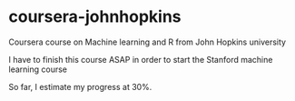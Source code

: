 # coursera-johnhopkins
Coursera course on Machine learning and R from John Hopkins university

I have to finish this course ASAP in order to start the Stanford machine learning course

So far, I estimate my progress at 30%.
